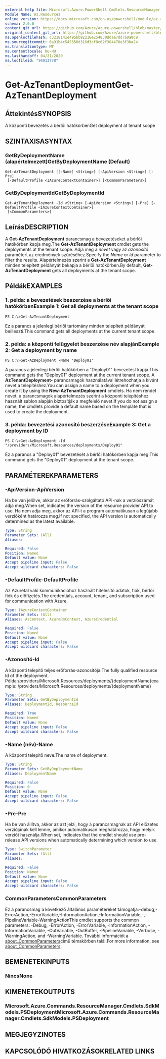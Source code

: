 ```yaml
---
external help file: Microsoft.Azure.PowerShell.Cmdlets.ResourceManager.dll-Help.xml
Module Name: Az.Resources
online version: https://docs.microsoft.com/en-us/powershell/module/az.resources/get-aztenantdeployment
schema: 2.0.0
content_git_url: https://github.com/Azure/azure-powershell/blob/master/src/Resources/Resources/help/Get-AzTenantDeployment.md
original_content_git_url: https://github.com/Azure/azure-powershell/blob/master/src/Resources/Resources/help/Get-AzTenantDeployment.md
ms.openlocfilehash: c3218141e495bb92216e254830ddaa7dd7a0a0c9
ms.sourcegitcommit: 6a91b4c545350d316d3cf8c62f384478e3f3ba24
ms.translationtype: MT
ms.contentlocale: hu-HU
ms.lasthandoff: 04/21/2020
ms.locfileid: "94013778"
---
```

# <span data-ttu-id="d4596-101">Get-AzTenantDeployment</span><span class="sxs-lookup"><span data-stu-id="d4596-101">Get-AzTenantDeployment</span></span>

## <span data-ttu-id="d4596-102">Áttekintés</span><span class="sxs-lookup"><span data-stu-id="d4596-102">SYNOPSIS</span></span>
<span data-ttu-id="d4596-103">A központi bevezetés a bérlői hatókörben</span><span class="sxs-lookup"><span data-stu-id="d4596-103">Get deployment at tenant scope</span></span>

## <span data-ttu-id="d4596-104">SZINTAXISA</span><span class="sxs-lookup"><span data-stu-id="d4596-104">SYNTAX</span></span>

### <span data-ttu-id="d4596-105">GetByDeploymentName (alapértelmezett)</span><span class="sxs-lookup"><span data-stu-id="d4596-105">GetByDeploymentName (Default)</span></span>
```
Get-AzTenantDeployment [[-Name] <String>] [-ApiVersion <String>] [-Pre]
 [-DefaultProfile <IAzureContextContainer>] [<CommonParameters>]
```

### <span data-ttu-id="d4596-106">GetByDeploymentId</span><span class="sxs-lookup"><span data-stu-id="d4596-106">GetByDeploymentId</span></span>
```
Get-AzTenantDeployment -Id <String> [-ApiVersion <String>] [-Pre] [-DefaultProfile <IAzureContextContainer>]
 [<CommonParameters>]
```

## <span data-ttu-id="d4596-107">Leírás</span><span class="sxs-lookup"><span data-stu-id="d4596-107">DESCRIPTION</span></span>
<span data-ttu-id="d4596-108">A **Get-AzTenantDeployment** parancsmag a bevezetéseket a bérlői hatókörben kapja meg.</span><span class="sxs-lookup"><span data-stu-id="d4596-108">The **Get-AzTenantDeployment** cmdlet gets the deployments at the tenant scope.</span></span>
<span data-ttu-id="d4596-109">Adja meg a *nevet* vagy az *azonosító* paramétert az eredmények szűréséhez.</span><span class="sxs-lookup"><span data-stu-id="d4596-109">Specify the *Name* or *Id* parameter to filter the results.</span></span>
<span data-ttu-id="d4596-110">Alapértelmezés szerint a **Get-AzTenantDeployment** minden telepített példányát bekapja a bérlői hatókörben.</span><span class="sxs-lookup"><span data-stu-id="d4596-110">By default, **Get-AzTenantDeployment** gets all deployments at the tenant scope.</span></span>

## <span data-ttu-id="d4596-111">Példák</span><span class="sxs-lookup"><span data-stu-id="d4596-111">EXAMPLES</span></span>

### <span data-ttu-id="d4596-112">1. példa: a bevezetések beszerzése a bérlői hatókörben</span><span class="sxs-lookup"><span data-stu-id="d4596-112">Example 1: Get all deployments at the tenant scope</span></span>
```
PS C:\>Get-AzTenantDeployment
```

<span data-ttu-id="d4596-113">Ez a parancs a jelenlegi bérlői tartomány minden telepített példányát beilleszti.</span><span class="sxs-lookup"><span data-stu-id="d4596-113">This command gets all deployments at the current tenant scope.</span></span>

### <span data-ttu-id="d4596-114">2. példa: a központi felügyelet beszerzése név alapján</span><span class="sxs-lookup"><span data-stu-id="d4596-114">Example 2: Get a deployment by name</span></span>
```
PS C:\>Get-AzDeployment -Name "Deploy01"
```

<span data-ttu-id="d4596-115">A parancs a jelenlegi bérlői hatókörben a "Deploy01" bevezetést kapja.</span><span class="sxs-lookup"><span data-stu-id="d4596-115">This command gets the "Deploy01" deployment at the current tenant scope.</span></span>
<span data-ttu-id="d4596-116">A **AzTenantDeployment-** parancsmagok használatával létrehozhatja a kívánt nevet a telepítéshez.</span><span class="sxs-lookup"><span data-stu-id="d4596-116">You can assign a name to a deployment when you create it by using the **New-AzTenantDeployment** cmdlets.</span></span>
<span data-ttu-id="d4596-117">Ha nem rendel nevet, a parancsmagok alapértelmezés szerint a központi telepítéshez használt sablon alapján biztosítják a megfelelő nevet.</span><span class="sxs-lookup"><span data-stu-id="d4596-117">If you do not assign a name, the cmdlets provide a default name based on the template that is used to create the deployment.</span></span>

### <span data-ttu-id="d4596-118">3. példa: bevezetési azonosító beszerzése</span><span class="sxs-lookup"><span data-stu-id="d4596-118">Example 3: Get a deployment by ID</span></span>
```
PS C:\>Get-AzDeployment -Id "/providers/Microsoft.Resources/deployments/Deploy01"
```

<span data-ttu-id="d4596-119">Ez a parancs a "Deploy01" bevezetését a bérlői hatókörben kapja meg.</span><span class="sxs-lookup"><span data-stu-id="d4596-119">This command gets the "Deploy01" deployment at the tenant scope.</span></span>

## <span data-ttu-id="d4596-120">PARAMÉTEREK</span><span class="sxs-lookup"><span data-stu-id="d4596-120">PARAMETERS</span></span>

### <span data-ttu-id="d4596-121">-ApiVersion</span><span class="sxs-lookup"><span data-stu-id="d4596-121">-ApiVersion</span></span>
<span data-ttu-id="d4596-122">Ha be van jelölve, akkor az erőforrás-szolgáltató API-nak a verziószámát adja meg.</span><span class="sxs-lookup"><span data-stu-id="d4596-122">When set, indicates the version of the resource provider API to use.</span></span>
<span data-ttu-id="d4596-123">Ha nem adja meg, akkor az API-t a program automatikusan a legújabb verzióként határozza meg.</span><span class="sxs-lookup"><span data-stu-id="d4596-123">If not specified, the API version is automatically determined as the latest available.</span></span>

```yaml
Type: String
Parameter Sets: (All)
Aliases:

Required: False
Position: Named
Default value: None
Accept pipeline input: False
Accept wildcard characters: False
```

### <span data-ttu-id="d4596-124">-DefaultProfile</span><span class="sxs-lookup"><span data-stu-id="d4596-124">-DefaultProfile</span></span>
<span data-ttu-id="d4596-125">Az Azuretal való kommunikációhoz használt hitelesítő adatok, fiók, bérlői fiók és előfizetés.</span><span class="sxs-lookup"><span data-stu-id="d4596-125">The credentials, account, tenant, and subscription used for communication with Azure.</span></span>

```yaml
Type: IAzureContextContainer
Parameter Sets: (All)
Aliases: AzContext, AzureRmContext, AzureCredential

Required: False
Position: Named
Default value: None
Accept pipeline input: False
Accept wildcard characters: False
```

### <span data-ttu-id="d4596-126">-Azonosító</span><span class="sxs-lookup"><span data-stu-id="d4596-126">-Id</span></span>
<span data-ttu-id="d4596-127">A központi telepítő teljes erőforrás-azonosítója.</span><span class="sxs-lookup"><span data-stu-id="d4596-127">The fully qualified resource Id of the deployment.</span></span>
<span data-ttu-id="d4596-128">Példa:/providers/Microsoft.Resources/deployments/{deploymentName}</span><span class="sxs-lookup"><span data-stu-id="d4596-128">example: /providers/Microsoft.Resources/deployments/{deploymentName}</span></span>

```yaml
Type: String
Parameter Sets: GetByDeploymentId
Aliases: DeploymentId, ResourceId

Required: True
Position: Named
Default value: None
Accept pipeline input: False
Accept wildcard characters: False
```

### <span data-ttu-id="d4596-129">-Name (név)</span><span class="sxs-lookup"><span data-stu-id="d4596-129">-Name</span></span>
<span data-ttu-id="d4596-130">A központi telepítő neve.</span><span class="sxs-lookup"><span data-stu-id="d4596-130">The name of deployment.</span></span>

```yaml
Type: String
Parameter Sets: GetByDeploymentName
Aliases: DeploymentName

Required: False
Position: 0
Default value: None
Accept pipeline input: False
Accept wildcard characters: False
```

### <span data-ttu-id="d4596-131">-Pre</span><span class="sxs-lookup"><span data-stu-id="d4596-131">-Pre</span></span>
<span data-ttu-id="d4596-132">Ha be van állítva, akkor az azt jelzi, hogy a parancsmagnak az API előzetes verziójának kell lennie, amikor automatikusan meghatározza, hogy melyik verziót használja.</span><span class="sxs-lookup"><span data-stu-id="d4596-132">When set, indicates that the cmdlet should use pre-release API versions when automatically determining which version to use.</span></span>

```yaml
Type: SwitchParameter
Parameter Sets: (All)
Aliases:

Required: False
Position: Named
Default value: None
Accept pipeline input: False
Accept wildcard characters: False
```

### <span data-ttu-id="d4596-133">CommonParameters</span><span class="sxs-lookup"><span data-stu-id="d4596-133">CommonParameters</span></span>
<span data-ttu-id="d4596-134">Ez a parancsmag a következő általános paramétereket támogatja:-debug,-ErrorAction,-ErrorVariable,-InformationAction,-InformationVariable,-,-PipelineVariable-WarningAction</span><span class="sxs-lookup"><span data-stu-id="d4596-134">This cmdlet supports the common parameters: -Debug, -ErrorAction, -ErrorVariable, -InformationAction, -InformationVariable, -OutVariable, -OutBuffer, -PipelineVariable, -Verbose, -WarningAction, and -WarningVariable.</span></span> <span data-ttu-id="d4596-135">További információt a [about_CommonParameters](http://go.microsoft.com/fwlink/?LinkID=113216)című témakörben talál.</span><span class="sxs-lookup"><span data-stu-id="d4596-135">For more information, see [about_CommonParameters](http://go.microsoft.com/fwlink/?LinkID=113216).</span></span>

## <span data-ttu-id="d4596-136">BEMENETEK</span><span class="sxs-lookup"><span data-stu-id="d4596-136">INPUTS</span></span>

### <span data-ttu-id="d4596-137">Nincs</span><span class="sxs-lookup"><span data-stu-id="d4596-137">None</span></span>

## <span data-ttu-id="d4596-138">KIMENETEK</span><span class="sxs-lookup"><span data-stu-id="d4596-138">OUTPUTS</span></span>

### <span data-ttu-id="d4596-139">Microsoft.Azure.Commands.ResourceManager.Cmdlets.SdkModels.PSDeployment</span><span class="sxs-lookup"><span data-stu-id="d4596-139">Microsoft.Azure.Commands.ResourceManager.Cmdlets.SdkModels.PSDeployment</span></span>

## <span data-ttu-id="d4596-140">MEGJEGYZI</span><span class="sxs-lookup"><span data-stu-id="d4596-140">NOTES</span></span>

## <span data-ttu-id="d4596-141">KAPCSOLÓDÓ HIVATKOZÁSOK</span><span class="sxs-lookup"><span data-stu-id="d4596-141">RELATED LINKS</span></span>
